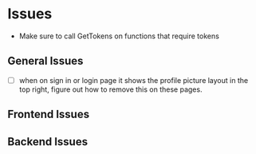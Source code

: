 # Issues

- Make sure to call GetTokens on functions that require tokens

## General Issues

- [ ] when on sign in or login page it shows the profile picture layout in the top right, figure out how to remove this on these pages.


## Frontend Issues


## Backend Issues


